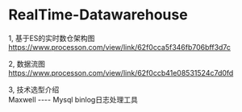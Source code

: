 # RealTime-Datawarehouse

1, 基于ES的实时数仓架构图 <Br>
    https://www.processon.com/view/link/62f0cca5f346fb706bff3d7c

2, 数据流图 <Br>
    https://www.processon.com/view/link/62f0ccb41e08531524c7d0fd

3, 技术选型介绍<Br>
    Maxwell ---- Mysql binlog日志处理工具
         
         

  

